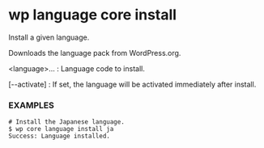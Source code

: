 # wp language core install

Install a given language.

Downloads the language pack from WordPress.org.

&lt;language&gt;...
: Language code to install.

[\--activate]
: If set, the language will be activated immediately after install.

### EXAMPLES

    # Install the Japanese language.
    $ wp core language install ja
    Success: Language installed.


